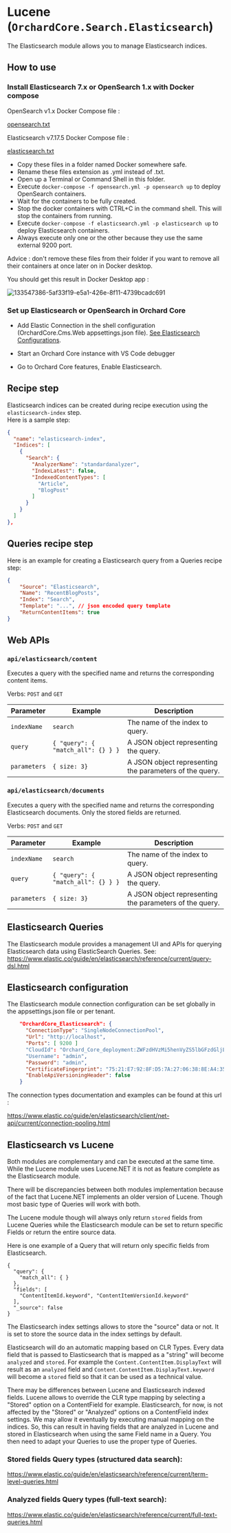 # Lucene (`OrchardCore.Search.Elasticsearch`)

The Elasticsearch module allows you to manage Elasticsearch indices.

## How to use

### Install Elasticsearch 7.x or OpenSearch 1.x with Docker compose

OpenSearch v1.x Docker Compose file : 

[opensearch.txt](https://github.com/OrchardCMS/OrchardCore/files/9248230/opensearch.txt)

Elasticsearch v7.17.5 Docker Compose file : 

[elasticsearch.txt](https://github.com/OrchardCMS/OrchardCore/files/9161358/elasticsearch.txt)

- Copy these files in a folder named Docker somewhere safe.
- Rename these files extension as .yml instead of .txt.
- Open up a Terminal or Command Shell in this folder.
- Execute `docker-compose -f opensearch.yml -p opensearch up` to deploy OpenSearch containers.
- Wait for the containers to be fully created.
- Stop the docker containers with CTRL+C in the command shell. This will stop the containers from running.
- Execute `docker-compose -f elasticsearch.yml -p elasticsearch up` to deploy Elasticsearch containers.
- Always execute only one or the other because they use the same external 9200 port.

Advice : don't remove these files from their folder if you want to remove all their containers at once later on in Docker desktop.

You should get this result in Docker Desktop app : 

![133547386-5af33f19-e5a1-426e-8f11-4739bcadc691](https://user-images.githubusercontent.com/3228637/133548093-ada7c233-f700-4a27-8f41-e178c68fcc65.png)

### Set up Elasticsearch or OpenSearch in Orchard Core

- Add Elastic Connection in the shell configuration (OrchardCore.Cms.Web appsettings.json file). [See Elasticsearch Configurations](#Elasticsearch-configuration).

- Start an Orchard Core instance with VS Code debugger
- Go to Orchard Core features, Enable Elasticsearch.

## Recipe step

Elasticsearch indices can be created during recipe execution using the `elasticsearch-index` step.  
Here is a sample step:

```json
{
  "name": "elasticsearch-index",
  "Indices": [
    {
      "Search": {
        "AnalyzerName": "standardanalyzer",
        "IndexLatest": false,
        "IndexedContentTypes": [
          "Article",
          "BlogPost"
        ]
      }
    }
  ]
},
```

## Queries recipe step

Here is an example for creating a Elasticsearch query from a Queries recipe step:

```json
{
    "Source": "Elasticsearch",
    "Name": "RecentBlogPosts",
    "Index": "Search",
    "Template": "...", // json encoded query template
    "ReturnContentItems": true
}
```

## Web APIs

### `api/elasticsearch/content`

Executes a query with the specified name and returns the corresponding content items.

Verbs: `POST` and `GET`

| Parameter | Example | Description |
| --------- | ---- |------------ |
| `indexName` | `search` | The name of the index to query. |
| `query` | `{ "query": { "match_all": {} } }` | A JSON object representing the query. |
| `parameters` | `{ size: 3}` | A JSON object representing the parameters of the query. |

### `api/elasticsearch/documents`

Executes a query with the specified name and returns the corresponding Elasticsearch documents.
Only the stored fields are returned.

Verbs: `POST` and `GET`

| Parameter | Example | Description |
| --------- | ---- |------------ |
| `indexName` | `search` | The name of the index to query. |
| `query` | `{ "query": { "match_all": {} } }` | A JSON object representing the query. |
| `parameters` | `{ size: 3}` | A JSON object representing the parameters of the query. |

## Elasticsearch Queries

The Elasticsearch module provides a management UI and APIs for querying Elasticsearch data using ElasticSearch Queries.
See: https://www.elastic.co/guide/en/elasticsearch/reference/current/query-dsl.html

## Elasticsearch configuration

The Elasticsearch module connection configuration can be set globally in the appsettings.json file or per tenant.

```json
    "OrchardCore_Elasticsearch": {
      "ConnectionType": "SingleNodeConnectionPool",
      "Url": "http://localhost",
      "Ports": [ 9200 ]
      "CloudId": "Orchard_Core_deployment:ZWFzdHVzMi5henVyZS5lbGFzdGljLWNsb3VkLmNvbTo0NDMkNmMxZGQ4YzBrQ2Y2NDI5ZDkyNzc1MTUxN2IyYjZkYTgkMTJmMjA1MzBlOTU0NDgyNDlkZWVmZWYzNmZlY2Q5Yjc="
      "Username": "admin",
      "Password": "admin",
      "CertificateFingerprint": "75:21:E7:92:8F:D5:7A:27:06:38:8E:A4:35:FE:F5:17:D7:37:F4:DF:F0:9A:D2:C0:C4:B6:FF:EE:D1:EA:2B:A7",
      "EnableApiVersioningHeader": false
    }
```

The connection types documentation and examples can be found at this url : 

https://www.elastic.co/guide/en/elasticsearch/client/net-api/current/connection-pooling.html

## Elasticsearch vs Lucene

Both modules are complementary and can be executed at the same time.
While the Lucene module uses Lucene.NET it is not as feature complete as the Elasticsearch module.

There will be discrepancies between both modules implementation because of the fact that Lucene.NET implements an older version of Lucene. Though most basic type of Queries will work with both.

The Lucene module though will always only return `stored` fields from Lucene Queries while the Elasticsearch module can be set to return specific Fields or return the entire source data.

Here is one example of a Query that will return only specific fields from Elasticsearch.

```
{
  "query": {
    "match_all": { }
  },
  "fields": [
    "ContentItemId.keyword", "ContentItemVersionId.keyword"
  ],
  "_source": false
}
```

The Elasticsearch index settings allows to store the "source" data or not. It is set to store the source data in the index settings by default.

Elasticsearch will do an automatic mapping based on CLR Types. Every data field that is passed to Elasticsearch that is mapped as a "string" will become `analyzed` and `stored`. For example the `Content.ContentItem.DisplayText` will result as an `analyzed` field and `Content.ContentItem.DisplayText.keyword` will become a `stored` field so that it can be used as a technical value.

There may be differences between Lucene and Elasticsearch indexed fields. Lucene allows to override the CLR type mapping by selecting a "Stored" option on a ContentField for example. Elasticsearch, for now, is not affected by the "Stored" or "Analyzed" options on a ContentField index settings. We may allow it eventually by executing manual mapping on the indices. So, this can result in having fields that are analyzed in Lucene and stored in Elasticsearch when using the same Field name in a Query. You then need to adapt your Queries to use the proper type of Queries.

### Stored fields Query types (structured data search):

https://www.elastic.co/guide/en/elasticsearch/reference/current/term-level-queries.html

### Analyzed fields Query types (full-text search): 

https://www.elastic.co/guide/en/elasticsearch/reference/current/full-text-queries.html


